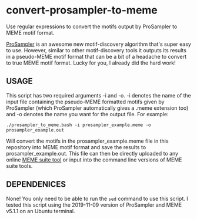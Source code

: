 # convert-prosampler-to-meme
Use regular expressions to convert the motifs output by ProSampler to MEME motif format.

[ProSampler](https://github.com/zhengchangsulab/prosampler) is an awesome new motif-discovery algorithm that's super easy to use. However, similar to other motif-discovery tools it outputs its results in a pseudo-MEME motif format that can be a bit of a headache to convert to true MEME motif format. Lucky for you, I already did the hard work!

## USAGE

This script has two required arguments -i and -o. -i denotes the name of the input file containing the pseudo-MEME formatted motifs given by ProSampler (which ProSampler automatically gives a .meme extension too) and -o denotes the name you want for the output file. For example:

`./prosampler_to_meme.bash -i prosampler_example.meme -o prosampler_example.out`

Will convert the motifs in the prosampler_example.meme file in this repository into MEME motif format and save the results to prosampler_example.out. This file can then be directly uploaded to any online [MEME suite tool](http://meme-suite.org/index.html) or input into the command line versions of MEME suite tools.

## DEPENDENICES

None! You only need to be able to run the `sed` command to use this script. I tested this script using the 2019-11-09 version of ProSampler and MEME v5.1.1 on an Ubuntu terminal. 
